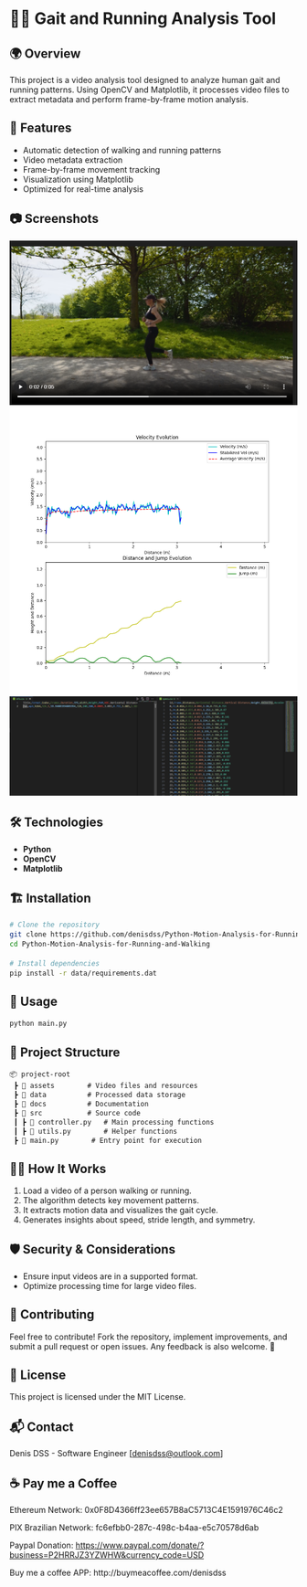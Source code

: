 # 🏃‍♂️ Gait and Running Analysis Tool



## 🌍 Overview

This project is a video analysis tool designed to analyze human gait and running patterns. Using OpenCV and Matplotlib, it processes video files to extract metadata and perform frame-by-frame motion analysis.

## 🚀 Features

- Automatic detection of walking and running patterns
- Video metadata extraction
- Frame-by-frame movement tracking
- Visualization using Matplotlib
- Optimized for real-time analysis

## 📷 Screenshots
![Video visualization](docs/video.png)
![Output: Graph from video](data/output/run/graph.png)
![Running analysis](docs/specs_info.png)

## 🛠️ Technologies

- **Python**
- **OpenCV**
- **Matplotlib**

## 🏗️ Installation

```bash
# Clone the repository
git clone https://github.com/denisdss/Python-Motion-Analysis-for-Running-and-Walking
cd Python-Motion-Analysis-for-Running-and-Walking

# Install dependencies
pip install -r data/requirements.dat
```

## 🚀 Usage

```bash
python main.py
```

## 📄 Project Structure

```
📦 project-root
 ┣ 📂 assets        # Video files and resources
 ┣ 📂 data          # Processed data storage
 ┣ 📂 docs          # Documentation
 ┣ 📂 src           # Source code
 ┃ ┣ 📜 controller.py   # Main processing functions
 ┃ ┣ 📜 utils.py        # Helper functions
 ┣ 📜 main.py        # Entry point for execution
```

## 🏃‍♀️ How It Works

1. Load a video of a person walking or running.
2. The algorithm detects key movement patterns.
3. It extracts motion data and visualizes the gait cycle.
4. Generates insights about speed, stride length, and symmetry.

## 🛡️ Security & Considerations

- Ensure input videos are in a supported format.
- Optimize processing time for large video files.

## 🤝 Contributing

Feel free to contribute! Fork the repository, implement improvements, and submit a pull request or open issues. Any feedback is also welcome. 🚀

## 📜 License

This project is licensed under the MIT License.

## 📬 Contact

Denis DSS - Software Engineer
[[denisdss@outlook.com](mailto\:denisdss@outlook.com)]


## ☕ Pay me a Coffee

Ethereum Network: 0x0F8D4366ff23ee657B8aC5713C4E1591976C46c2

PIX Brazilian Network: fc6efbb0-287c-498c-b4aa-e5c70578d6ab

Paypal Donation: https://www.paypal.com/donate/?business=P2HRRJZ3YZWHW&currency_code=USD

Buy me a coffee APP: http\://buymeacoffee.com/denisdss


